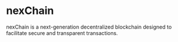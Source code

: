 # nexChain

nexChain is a next-generation decentralized blockchain designed to facilitate secure and transparent transactions.

